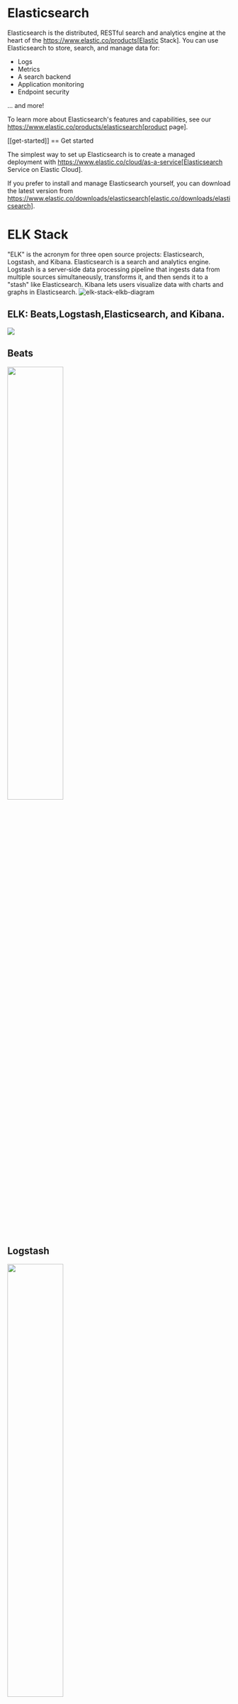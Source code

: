 # Elasticsearch
Elasticsearch is the distributed, RESTful search and analytics engine at the
heart of the https://www.elastic.co/products[Elastic Stack]. You can use
Elasticsearch to store, search, and manage data for:

* Logs
* Metrics
* A search backend
* Application monitoring
* Endpoint security

\... and more!

To learn more about Elasticsearch's features and capabilities, see our
https://www.elastic.co/products/elasticsearch[product page].

[[get-started]]
== Get started

The simplest way to set up Elasticsearch is to create a managed deployment with
https://www.elastic.co/cloud/as-a-service[Elasticsearch Service on Elastic
Cloud].

If you prefer to install and manage Elasticsearch yourself, you can download
the latest version from 
https://www.elastic.co/downloads/elasticsearch[elastic.co/downloads/elasticsearch].

# ELK Stack
"ELK" is the acronym for three open source projects: Elasticsearch, Logstash, and Kibana. Elasticsearch is a search and analytics engine. Logstash is a server‑side data processing pipeline that ingests data from multiple sources simultaneously, transforms it, and then sends it to a "stash" like Elasticsearch. Kibana lets users visualize data with charts and graphs in Elasticsearch.
![elk-stack-elkb-diagram](https://user-images.githubusercontent.com/67249292/201862719-f78c014b-3749-4786-a7a8-2ecc35aaeec5.svg)

## ELK: Beats,Logstash,Elasticsearch, and Kibana.   
<img src='https://miro.medium.com/max/700/1*cD2gHPbzrrJ4gVqV7iaLvQ.png' >   

## Beats
<img src='https://www.elastic.co/guide/en/beats/libbeat/current/images/beats-platform.png' width="50%">      

## Logstash
<img src='https://www.elastic.co/guide/en/logstash/current/static/images/basic_logstash_pipeline.png' width="50%" >  

## Kibana  
<img src='https://static-www.elastic.co/v3/assets/bltefdd0b53724fa2ce/blt47b86adba2f459aa/5fa31e03bfc5dd7188659491/screenshot-kibana-dashboard-webtraffic2-710-547x308.jpg' width="50%" >  










